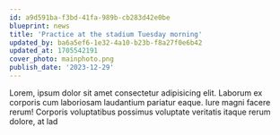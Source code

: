 ```yaml
---
id: a9d591ba-f3bd-41fa-989b-cb283d42e0be
blueprint: news
title: 'Practice at the stadium Tuesday morning'
updated_by: ba6a5ef6-1e32-4a10-b23b-f8a27f0e6b42
updated_at: 1705542191
cover_photo: mainphoto.png
publish_date: '2023-12-29'
---
```

Lorem, ipsum dolor sit amet consectetur adipisicing elit. Laborum ex corporis cum laboriosam laudantium pariatur eaque. Iure magni facere rerum! Corporis voluptatibus possimus voluptate veritatis itaque rerum dolore, at lad